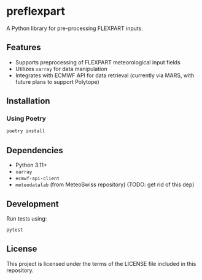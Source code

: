 # preflexpart

A Python library for pre-processing FLEXPART inputs.

## Features
- Supports preprocessing of FLEXPART meteorological input fields
- Utilizes `xarray` for data manipulation
- Integrates with ECMWF API for data retrieval (currently via MARS, with future plans to support Polytope)

## Installation

### Using Poetry
```sh
poetry install
```

## Dependencies
- Python 3.11+
- `xarray`
- `ecmwf-api-client`
- `meteodatalab` (from MeteoSwiss repository) (TODO: get rid of this dep)

## Development
Run tests using:
```sh
pytest
```

## License
This project is licensed under the terms of the LICENSE file included in this repository.

